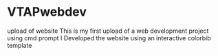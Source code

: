 # VTAPwebdev
upload of website
This is my first upload of a web development project using cmd prompt
I Developed the website using an interactive colorbib template

